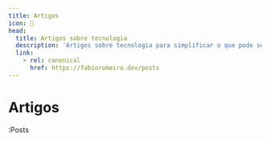 ```yaml
---
title: Artigos
icon: 📰
head:
  title: Artigos sobre tecnologia
  description: 'Artigos sobre tecnologia para simplificar o que pode ser desnecessariamente complicado. Conteúdos sobre Javascript, Vue.js, Nuxt.js e CSS.'
  link:
    - rel: canonical
      href: https://fabioromeiro.dev/posts
---
```


# Artigos

:Posts

